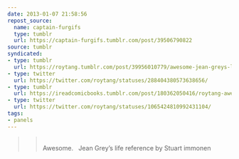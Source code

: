 ```yaml
---
date: 2013-01-07 21:58:56
repost_source:
  name: captain-furgifs
  type: tumblr
  url: https://captain-furgifs.tumblr.com/post/39506790822
source: tumblr
syndicated:
- type: tumblr
  url: https://roytang.tumblr.com/post/39956010779/awesome-jean-greys-life-reference-by-stuart
- type: twitter
  url: https://twitter.com/roytang/statuses/288404380573638656/
- type: tumblr
  url: https://ireadcomicbooks.tumblr.com/post/180362050416/roytang-awesome-jean-greys-life-reference
- type: twitter
  url: https://twitter.com/roytang/statuses/1065424810992431104/
tags:
- panels
---
```


<blockquote>
<blockquote>
<p><br/>Awesome.   Jean Grey’s life reference by Stuart immonen</p>
</blockquote>
</blockquote>